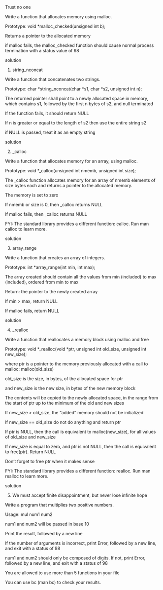 Trust no one

Write a function that allocates memory using malloc.



Prototype: void *malloc_checked(unsigned int b);

Returns a pointer to the allocated memory

if malloc fails, the malloc_checked function should cause normal process termination with a status value of 98

solution



1. string_nconcat

Write a function that concatenates two strings.



Prototype: char *string_nconcat(char *s1, char *s2, unsigned int n);

The returned pointer shall point to a newly allocated space in memory, which contains s1, followed by the first n bytes of s2, and null terminated

If the function fails, it should return NULL

If n is greater or equal to the length of s2 then use the entire string s2

if NULL is passed, treat it as an empty string

solution



2. _calloc

Write a function that allocates memory for an array, using malloc.



Prototype: void *_calloc(unsigned int nmemb, unsigned int size);

The _calloc function allocates memory for an array of nmemb elements of size bytes each and returns a pointer to the allocated memory.

The memory is set to zero

If nmemb or size is 0, then _calloc returns NULL

If malloc fails, then _calloc returns NULL

FYI: The standard library provides a different function: calloc. Run man calloc to learn more.



solution



3. array_range

Write a function that creates an array of integers.



Prototype: int *array_range(int min, int max);

The array created should contain all the values from min (included) to max (included), ordered from min to max

Return: the pointer to the newly created array

If min > max, return NULL

If malloc fails, return NULL

solution



4. _realloc

Write a function that reallocates a memory block using malloc and free



Prototype: void *_realloc(void *ptr, unsigned int old_size, unsigned int new_size);

where ptr is a pointer to the memory previously allocated with a call to malloc: malloc(old_size)

old_size is the size, in bytes, of the allocated space for ptr

and new_size is the new size, in bytes of the new memory block

The contents will be copied to the newly allocated space, in the range from the start of ptr up to the minimum of the old and new sizes

If new_size > old_size, the “added” memory should not be initialized

If new_size == old_size do not do anything and return ptr

If ptr is NULL, then the call is equivalent to malloc(new_size), for all values of old_size and new_size

If new_size is equal to zero, and ptr is not NULL, then the call is equivalent to free(ptr). Return NULL

Don’t forget to free ptr when it makes sense

FYI: The standard library provides a different function: realloc. Run man realloc to learn more.



solution



5. We must accept finite disappointment, but never lose infinite hope

Write a program that multiplies two positive numbers.



Usage: mul num1 num2

num1 and num2 will be passed in base 10

Print the result, followed by a new line

If the number of arguments is incorrect, print Error, followed by a new line, and exit with a status of 98

num1 and num2 should only be composed of digits. If not, print Error, followed by a new line, and exit with a status of 98

You are allowed to use more than 5 functions in your file

You can use bc (man bc) to check your results.
